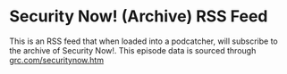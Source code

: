 # Security Now! (Archive) RSS Feed

This is an RSS feed that when loaded into a podcatcher, will subscribe to the archive of Security Now!. This episode data is sourced through [grc.com/securitynow.htm](https://www.grc.com/securitynow.htm)
